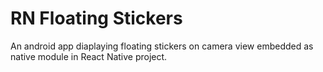 # RN Floating Stickers
An android app diaplaying floating stickers on camera view embedded as native module in React Native project.
